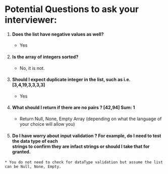 
# Potential Questions to ask your interviewer:

  1. #### Does the list have negative values as well?
       * Yes
  2. #### Is the array of integers sorted?
      * No, it is not.
  3. #### Should I expect duplicate integer in the list, such as i.e. [3,4,19,3,3,3,3]
       * Yes
  4. #### What should I return if there are no pairs ? [42,94] Sum: 1
       * Return Null, None, Empty Array (depending on what the language of your choice will allow you)

  5. #### Do I have worry about input validation ? For example, do I need to test the data type of each <br> strings to confirm they are infact strings or should I take that for granted.
    * You do not need to check for dataType validation but assume the list can be Null, None, Empty. 
